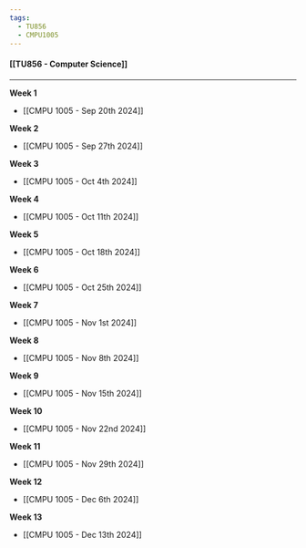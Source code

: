 ```yaml
---
tags:
  - TU856
  - CMPU1005
---
```

#### [[TU856 - Computer Science]]

---

**Week 1**
- [[CMPU 1005 - Sep 20th 2024]]

**Week 2**
- [[CMPU 1005 - Sep 27th 2024]]

**Week 3**
- [[CMPU 1005 - Oct 4th 2024]]

**Week 4**
- [[CMPU 1005 - Oct 11th 2024]]

**Week 5**
- [[CMPU 1005 - Oct 18th 2024]]

**Week 6**
- [[CMPU 1005 - Oct 25th 2024]]

**Week 7**
- [[CMPU 1005 - Nov 1st 2024]]

**Week 8**
- [[CMPU 1005 - Nov 8th 2024]]

**Week 9**
- [[CMPU 1005 - Nov 15th 2024]]

**Week 10**
- [[CMPU 1005 - Nov 22nd 2024]]

**Week 11**
- [[CMPU 1005 - Nov 29th 2024]]

**Week 12**
- [[CMPU 1005 - Dec 6th 2024]]

**Week 13**
- [[CMPU 1005 - Dec 13th 2024]]

